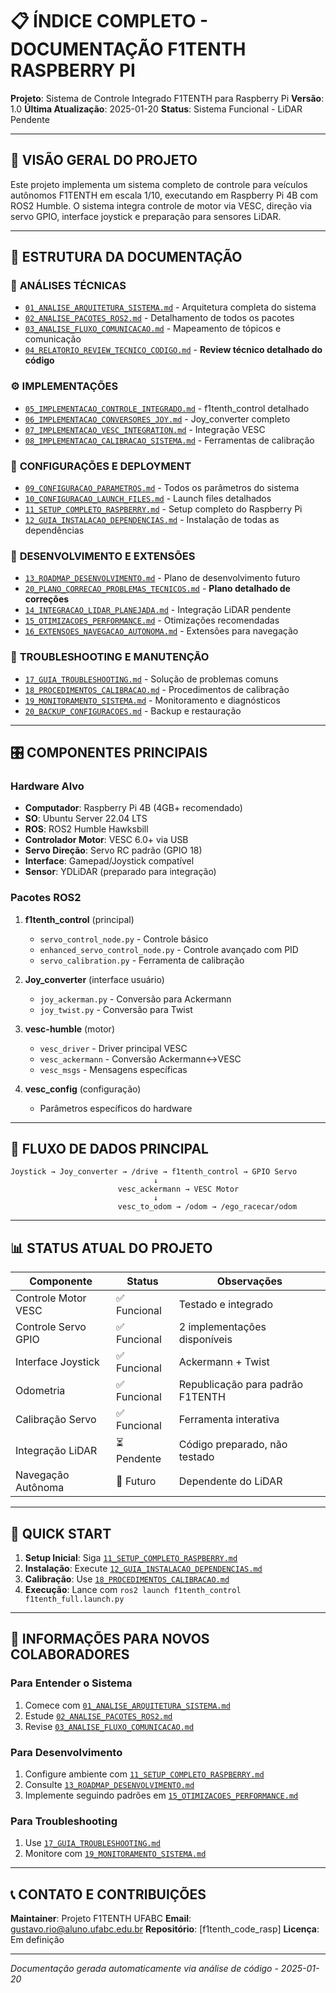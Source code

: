 # 📋 ÍNDICE COMPLETO - DOCUMENTAÇÃO F1TENTH RASPBERRY PI

**Projeto**: Sistema de Controle Integrado F1TENTH para Raspberry Pi
**Versão**: 1.0
**Última Atualização**: 2025-01-20
**Status**: Sistema Funcional - LiDAR Pendente

---

## 🎯 VISÃO GERAL DO PROJETO

Este projeto implementa um sistema completo de controle para veículos autônomos F1TENTH em escala 1/10, executando em Raspberry Pi 4B com ROS2 Humble. O sistema integra controle de motor via VESC, direção via servo GPIO, interface joystick e preparação para sensores LiDAR.

---

## 📁 ESTRUTURA DA DOCUMENTAÇÃO

### 🔧 **ANÁLISES TÉCNICAS**
- [`01_ANALISE_ARQUITETURA_SISTEMA.md`](./analises/01_ANALISE_ARQUITETURA_SISTEMA.md) - Arquitetura completa do sistema
- [`02_ANALISE_PACOTES_ROS2.md`](./analises/02_ANALISE_PACOTES_ROS2.md) - Detalhamento de todos os pacotes
- [`03_ANALISE_FLUXO_COMUNICACAO.md`](./analises/03_ANALISE_FLUXO_COMUNICACAO.md) - Mapeamento de tópicos e comunicação
- [`04_RELATORIO_REVIEW_TECNICO_CODIGO.md`](./analises/04_RELATORIO_REVIEW_TECNICO_CODIGO.md) - **Review técnico detalhado do código**

### ⚙️ **IMPLEMENTAÇÕES**
- [`05_IMPLEMENTACAO_CONTROLE_INTEGRADO.md`](./implementacoes/05_IMPLEMENTACAO_CONTROLE_INTEGRADO.md) - f1tenth_control detalhado
- [`06_IMPLEMENTACAO_CONVERSORES_JOY.md`](./implementacoes/06_IMPLEMENTACAO_CONVERSORES_JOY.md) - Joy_converter completo
- [`07_IMPLEMENTACAO_VESC_INTEGRATION.md`](./implementacoes/07_IMPLEMENTACAO_VESC_INTEGRATION.md) - Integração VESC
- [`08_IMPLEMENTACAO_CALIBRACAO_SISTEMA.md`](./implementacoes/08_IMPLEMENTACAO_CALIBRACAO_SISTEMA.md) - Ferramentas de calibração

### 🚀 **CONFIGURAÇÕES E DEPLOYMENT**
- [`09_CONFIGURACAO_PARAMETROS.md`](./configuracoes/09_CONFIGURACAO_PARAMETROS.md) - Todos os parâmetros do sistema
- [`10_CONFIGURACAO_LAUNCH_FILES.md`](./configuracoes/10_CONFIGURACAO_LAUNCH_FILES.md) - Launch files detalhados
- [`11_SETUP_COMPLETO_RASPBERRY.md`](./configuracoes/11_SETUP_COMPLETO_RASPBERRY.md) - Setup completo do Raspberry Pi
- [`12_GUIA_INSTALACAO_DEPENDENCIAS.md`](./configuracoes/12_GUIA_INSTALACAO_DEPENDENCIAS.md) - Instalação de todas as dependências

### 🔬 **DESENVOLVIMENTO E EXTENSÕES**
- [`13_ROADMAP_DESENVOLVIMENTO.md`](./desenvolvimento/13_ROADMAP_DESENVOLVIMENTO.md) - Plano de desenvolvimento futuro
- [`20_PLANO_CORRECAO_PROBLEMAS_TECNICOS.md`](./desenvolvimento/20_PLANO_CORRECAO_PROBLEMAS_TECNICOS.md) - **Plano detalhado de correções**
- [`14_INTEGRACAO_LIDAR_PLANEJADA.md`](./desenvolvimento/14_INTEGRACAO_LIDAR_PLANEJADA.md) - Integração LiDAR pendente
- [`15_OTIMIZACOES_PERFORMANCE.md`](./desenvolvimento/15_OTIMIZACOES_PERFORMANCE.md) - Otimizações recomendadas
- [`16_EXTENSOES_NAVEGACAO_AUTONOMA.md`](./desenvolvimento/16_EXTENSOES_NAVEGACAO_AUTONOMA.md) - Extensões para navegação

### 🔧 **TROUBLESHOOTING E MANUTENÇÃO**
- [`17_GUIA_TROUBLESHOOTING.md`](./manutencao/17_GUIA_TROUBLESHOOTING.md) - Solução de problemas comuns
- [`18_PROCEDIMENTOS_CALIBRACAO.md`](./manutencao/18_PROCEDIMENTOS_CALIBRACAO.md) - Procedimentos de calibração
- [`19_MONITORAMENTO_SISTEMA.md`](./manutencao/19_MONITORAMENTO_SISTEMA.md) - Monitoramento e diagnósticos
- [`20_BACKUP_CONFIGURACOES.md`](./manutencao/20_BACKUP_CONFIGURACOES.md) - Backup e restauração

---

## 🎛️ COMPONENTES PRINCIPAIS

### **Hardware Alvo**
- **Computador**: Raspberry Pi 4B (4GB+ recomendado)
- **SO**: Ubuntu Server 22.04 LTS
- **ROS**: ROS2 Humble Hawksbill
- **Controlador Motor**: VESC 6.0+ via USB
- **Servo Direção**: Servo RC padrão (GPIO 18)
- **Interface**: Gamepad/Joystick compatível
- **Sensor**: YDLiDAR (preparado para integração)

### **Pacotes ROS2**
1. **f1tenth_control** (principal)
   - `servo_control_node.py` - Controle básico
   - `enhanced_servo_control_node.py` - Controle avançado com PID
   - `servo_calibration.py` - Ferramenta de calibração

2. **Joy_converter** (interface usuário)
   - `joy_ackerman.py` - Conversão para Ackermann
   - `joy_twist.py` - Conversão para Twist

3. **vesc-humble** (motor)
   - `vesc_driver` - Driver principal VESC
   - `vesc_ackermann` - Conversão Ackermann↔VESC
   - `vesc_msgs` - Mensagens específicas

4. **vesc_config** (configuração)
   - Parâmetros específicos do hardware

---

## 🔄 FLUXO DE DADOS PRINCIPAL

```
Joystick → Joy_converter → /drive → f1tenth_control → GPIO Servo
                                ↓
                        vesc_ackermann → VESC Motor
                                ↓
                        vesc_to_odom → /odom → /ego_racecar/odom
```

---

## 📊 STATUS ATUAL DO PROJETO

| Componente | Status | Observações |
|------------|--------|-------------|
| Controle Motor VESC | ✅ Funcional | Testado e integrado |
| Controle Servo GPIO | ✅ Funcional | 2 implementações disponíveis |
| Interface Joystick | ✅ Funcional | Ackermann + Twist |
| Odometria | ✅ Funcional | Republicação para padrão F1TENTH |
| Calibração Servo | ✅ Funcional | Ferramenta interativa |
| Integração LiDAR | ⏳ Pendente | Código preparado, não testado |
| Navegação Autônoma | 🔄 Futuro | Dependente do LiDAR |

---

## 🚀 QUICK START

1. **Setup Inicial**: Siga [`11_SETUP_COMPLETO_RASPBERRY.md`](./configuracoes/11_SETUP_COMPLETO_RASPBERRY.md)
2. **Instalação**: Execute [`12_GUIA_INSTALACAO_DEPENDENCIAS.md`](./configuracoes/12_GUIA_INSTALACAO_DEPENDENCIAS.md)
3. **Calibração**: Use [`18_PROCEDIMENTOS_CALIBRACAO.md`](./manutencao/18_PROCEDIMENTOS_CALIBRACAO.md)
4. **Execução**: Lance com `ros2 launch f1tenth_control f1tenth_full.launch.py`

---

## 👥 INFORMAÇÕES PARA NOVOS COLABORADORES

### **Para Entender o Sistema**
1. Comece com [`01_ANALISE_ARQUITETURA_SISTEMA.md`](./analises/01_ANALISE_ARQUITETURA_SISTEMA.md)
2. Estude [`02_ANALISE_PACOTES_ROS2.md`](./analises/02_ANALISE_PACOTES_ROS2.md)
3. Revise [`03_ANALISE_FLUXO_COMUNICACAO.md`](./analises/03_ANALISE_FLUXO_COMUNICACAO.md)

### **Para Desenvolvimento**
1. Configure ambiente com [`11_SETUP_COMPLETO_RASPBERRY.md`](./configuracoes/11_SETUP_COMPLETO_RASPBERRY.md)
2. Consulte [`13_ROADMAP_DESENVOLVIMENTO.md`](./desenvolvimento/13_ROADMAP_DESENVOLVIMENTO.md)
3. Implemente seguindo padrões em [`15_OTIMIZACOES_PERFORMANCE.md`](./desenvolvimento/15_OTIMIZACOES_PERFORMANCE.md)

### **Para Troubleshooting**
1. Use [`17_GUIA_TROUBLESHOOTING.md`](./manutencao/17_GUIA_TROUBLESHOOTING.md)
2. Monitore com [`19_MONITORAMENTO_SISTEMA.md`](./manutencao/19_MONITORAMENTO_SISTEMA.md)

---

## 📞 CONTATO E CONTRIBUIÇÕES

**Maintainer**: Projeto F1TENTH UFABC
**Email**: gustavo.rio@aluno.ufabc.edu.br
**Repositório**: [f1tenth_code_rasp]
**Licença**: Em definição

---

*Documentação gerada automaticamente via análise de código - 2025-01-20*
